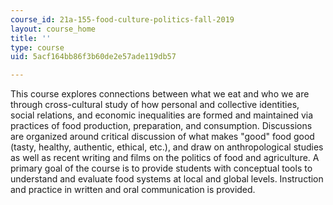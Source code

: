 ```yaml
---
course_id: 21a-155-food-culture-politics-fall-2019
layout: course_home
title: ''
type: course
uid: 5acf164bb86f3b60de2e57ade119db57

---
```

This course explores connections between what we eat and who we are through cross-cultural study of how personal and collective identities, social relations, and economic inequalities are formed and maintained via practices of food production, preparation, and consumption. Discussions are organized around critical discussion of what makes "good" food good (tasty, healthy, authentic, ethical, etc.), and draw on anthropological studies as well as recent writing and films on the politics of food and agriculture. A primary goal of the course is to provide students with conceptual tools to understand and evaluate food systems at local and global levels. Instruction and practice in written and oral communication is provided.
